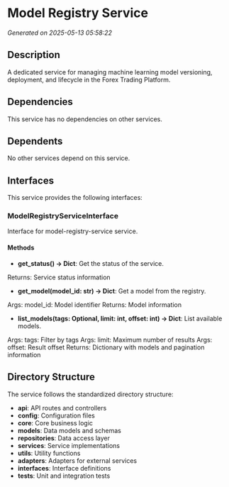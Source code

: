 # Model Registry Service

*Generated on 2025-05-13 05:58:22*

## Description

A dedicated service for managing machine learning model versioning, deployment, and lifecycle in the Forex Trading Platform.

## Dependencies

This service has no dependencies on other services.

## Dependents

No other services depend on this service.

## Interfaces

This service provides the following interfaces:

### ModelRegistryServiceInterface

Interface for model-registry-service service.

#### Methods

- **get_status() -> Dict**: Get the status of the service.

Returns:
    Service status information
- **get_model(model_id: str) -> Dict**: Get a model from the registry.

Args:
    model_id: Model identifier
Returns:
    Model information
- **list_models(tags: Optional, limit: int, offset: int) -> Dict**: List available models.

Args:
    tags: Filter by tags
Args:
    limit: Maximum number of results
Args:
    offset: Result offset
Returns:
    Dictionary with models and pagination information

## Directory Structure

The service follows the standardized directory structure:

- **api**: API routes and controllers
- **config**: Configuration files
- **core**: Core business logic
- **models**: Data models and schemas
- **repositories**: Data access layer
- **services**: Service implementations
- **utils**: Utility functions
- **adapters**: Adapters for external services
- **interfaces**: Interface definitions
- **tests**: Unit and integration tests
